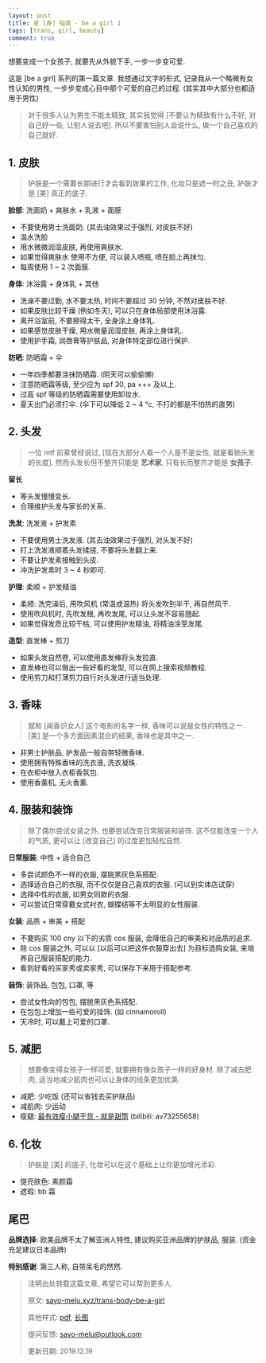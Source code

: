 ```yaml
---
layout: post
title: 变 [身] 指南 - be a girl 1
tags: [trans, girl, beauty]
comment: true
---
```


想要变成一个女孩子, 就要先从外貌下手, 一步一步变可爱.

这是 [be a girl] 系列的第一篇文章. 我想通过文字的形式, 记录我从一个略微有女性认知的男性, 一步步变成心目中那个可爱的自己的过程. (其实其中大部分也都适用于男性)

> 对于很多人认为男生不能太精致, 其实我觉得 [不要认为精致有什么不好, 对自己好一些, 让别人说去吧]. 所以不要害怕别人会说什么, 做一个自己喜欢的自己就好.

## 1. 皮肤

> 护肤是一个需要长期进行才会看到效果的工作, 化妆只是遮一时之丑, 护肤才是 [美] 真正的底子.

**脸部**: 洗面奶 + 爽肤水 + 乳液 + 面膜

- 不要使用男士洗面奶. (其去油效果过于强烈, 对皮肤不好)
- 温水洗脸
- 用水微微润湿皮肤, 再使用爽肤水. 
- 如果觉得爽肤水 使用不方便, 可以装入喷瓶, 喷在脸上再抹匀.
- 每周使用 1 ~ 2 次面膜.

**身体**: 沐浴露 + 身体乳 + 其他

- 洗澡不要过勤, 水不要太热, 时间不要超过 30 分钟, 不然对皮肤不好.
- 如果皮肤比较干燥 (例如冬天), 可以只在身体局部使用沐浴露.
- 离开浴室前, 不要擦得太干, 全身涂上身体乳.
- 如果感觉皮肤干燥, 用水微量润湿皮肤, 再涂上身体乳.
- 使用护手霜, 润唇膏等护肤品, 对身体特定部位进行保护.

**防晒**: 防晒霜 + 伞

- 一年四季都要涂抹防晒霜. (阴天可以偷偷懒)
- 注意防晒霜等级, 至少应为 spf 30, pa +++ 及以上.
- 过高 spf 等级的防晒霜需要使用卸妆水.
- 夏天出门必须打伞. (伞下可以降低 2 ~ 4 °c, 不打的都是不怕热的直男)

## 2. 头发

> 一位 mtf 前辈曾经说过, [现在大部分人看一个人是不是女性, 就是看她头发的长度]. 然而头发长但不整齐只能是 **艺术家**, 只有长而整齐才能是 **女孩子**.

**留长**

- 等头发慢慢变长.
- 合理维护头发与家长的关系.

**洗发**: 洗发液 + 护发素

- 不要使用男士洗发液. (其去油效果过于强烈, 对头发不好)
- 打上洗发液顺着头发揉搓, 不要将头发翻上来.
- 不要让护发素接触到头皮.
- 冲洗护发素时 3 ~ 4 秒即可.

**护理**: 柔顺 + 护发精油

- 柔顺: 洗完澡后, 用吹风机 (常温或温热) 将头发吹到半干, 再自然风干.
- 使用吹风机时, 先吹发根, 再吹发尾, 可以让头发不容易翘起.
- 如果觉得发质比较干枯, 可以使用护发精油, 将精油涂至发尾.

**造型**: 直发棒 + 剪刀

- 如果头发自然卷, 可以使用直发棒将头发拉直.
- 直发棒也可以做出一些好看的发型, 可以在网上搜索视频教程.
- 使用剪刀和打薄剪刀自行对头发进行适当处理.

## 3. 香味

> 就和 [闻香识女人] 这个电影的名字一样, 香味可以说是女性的特性之一. [美] 是一个多方面因素混合的结果, 香味也是其中之一.

- 非男士护肤品, 护发品一般自带轻微香味.
- 使用拥有特殊香味的洗衣液, 洗衣凝珠.
- 在衣柜中放入衣柜香氛包.
- 使用香薰机, 无火香薰.

## 4. 服装和装饰

> 除了偶尔尝试女装之外, 也要尝试改变日常服装和装饰. 这不仅能改变一个人的气质, 更可以让 [改变自己] 的过度更加轻松自然.

**日常服装**: 中性 + 适合自己

- 多尝试颜色不一样的衣服, 摆脱黑灰色系搭配.
- 选择适合自己的衣服, 而不仅仅是自己喜欢的衣服. (可以到实体店试穿)
- 选择中性的衣服, 如男女同款的衣服.
- 可以尝试日常穿戴女式衬衣, 蝴蝶结等不太明显的女性服装.

**女装**:   品质 + 审美 + 搭配

- 不要购买 100 cny 以下的劣质 cos 服装, 会降低自己的审美和对品质的追求.
- 除 cos 服装之外, 可以以 [以后可以把这件衣服穿出去] 为目标选购女装, 来培养自己服装搭配的能力.
- 看到好看的买家秀或卖家秀, 可以保存下来用于搭配参考.

**装饰**: 装饰品, 包包, 口罩, 等

- 尝试女性向的包包, 摆脱黑灰色系搭配.
- 在包包上增加一些可爱的挂饰. (如 cinnamoroll)
- 天冷时, 可以戴上可爱的口罩.

## 5. 减肥

> 想要像变得女孩子一样可爱, 就要拥有像女孩子一样的好身材. 除了减去肥肉, 适当地减少肌肉也可以让身体的线条更加优美.

- 减肥: 少吃饭 (还可以省钱去买护肤品)
- 减肌肉: 少运动
- 瘦腿: [最有效瘦小腿干货 - 就是甜筒](https://www.bilibili.com/video/av73255658) (bilibili: av73255658)

## 6. 化妆

> 护肤是 [美] 的底子, 化妆可以在这个基础上让你更加增光添彩.

- 提亮肤色: 素颜霜
- 遮瑕: bb 霜

## 尾巴

**品牌选择**: 欧美品牌不太了解亚洲人特性, 建议购买亚洲品牌的护肤品, 服装. (资金充足建议日本品牌)

**特别感谢**: 第三人称, 自带呆毛的然然.

> 注明出处转载这篇文章, 希望它可以帮到更多人.
> 
> 原文: [sayo-melu.xyz/trans-body-be-a-girl](https://sayo-melu.xyz/trans-body-be-a-girl)
>
> 其他样式: [pdf](https://github.com/sayo-melu/sayo-blog/raw/master/asset/image/2019-12-19-trans-body-be-a-girl/trans-body-be-a-girl.pdf), [长图](https://github.com/sayo-melu/sayo-blog/raw/master/asset/image/2019-12-19-trans-body-be-a-girl/trans-body-be-a-girl.png)
> 
> 提问反馈: [sayo-melu@outlook.com](mailto:sayo-melu@outlook.com)
> 
> 更新日期: 2019.12.19
